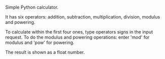 Simple Python calculator.

It has six operators: addition, subtraction, multiplication, division, modulus and powering.

To calculate within the first four ones, type operators signs in the input request.
To do the modulus and powering operations: enter 'mod' for modulus and 'pow' for powering.

The result is shown as a float number.
